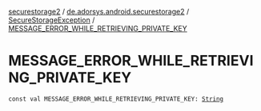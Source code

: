 [securestorage2](../../index.md) / [de.adorsys.android.securestorage2](../index.md) / [SecureStorageException](index.md) / [MESSAGE_ERROR_WHILE_RETRIEVING_PRIVATE_KEY](./-m-e-s-s-a-g-e_-e-r-r-o-r_-w-h-i-l-e_-r-e-t-r-i-e-v-i-n-g_-p-r-i-v-a-t-e_-k-e-y.md)

# MESSAGE_ERROR_WHILE_RETRIEVING_PRIVATE_KEY

`const val MESSAGE_ERROR_WHILE_RETRIEVING_PRIVATE_KEY: `[`String`](https://kotlinlang.org/api/latest/jvm/stdlib/kotlin/-string/index.html)